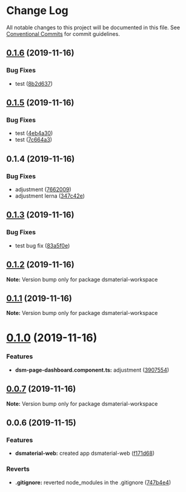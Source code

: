 # Change Log

All notable changes to this project will be documented in this file.
See [Conventional Commits](https://conventionalcommits.org) for commit guidelines.

## [0.1.6](https://github.com/diegoavieira/dsmaterial-workspace/compare/v0.1.5...v0.1.6) (2019-11-16)

### Bug Fixes

- test ([8b2d637](https://github.com/diegoavieira/dsmaterial-workspace/commit/8b2d637e364858dfd8cc1714d34068aff7c6f3ca))

## [0.1.5](https://github.com/diegoavieira/dsmaterial-workspace/compare/v0.1.3...v0.1.5) (2019-11-16)

### Bug Fixes

- test ([4eb4a30](https://github.com/diegoavieira/dsmaterial-workspace/commit/4eb4a30d9730cd671517954f82712c29122a60e2))
- test ([7c664a3](https://github.com/diegoavieira/dsmaterial-workspace/commit/7c664a350fe8a02fb08e850f6d9547d86237220e))

## 0.1.4 (2019-11-16)

### Bug Fixes

- adjustment ([7662009](https://github.com/diegoavieira/dsmaterial-workspace/commit/76620094e94b0aa2588af9362f8cb6e8c9b22fa0))
- adjustment lerna ([347c42e](https://github.com/diegoavieira/dsmaterial-workspace/commit/347c42e511a9e33649c18c39d33dac6b71e8ffef))

## [0.1.3](https://github.com/diegoavieira/dsmaterial-workspace/compare/v0.1.2...v0.1.3) (2019-11-16)

### Bug Fixes

- test bug fix ([83a5f0e](https://github.com/diegoavieira/dsmaterial-workspace/commit/83a5f0ecf93b8f6430a99004efef2add6f51ddd0))

## [0.1.2](https://github.com/diegoavieira/dsmaterial-workspace/compare/v0.1.1...v0.1.2) (2019-11-16)

**Note:** Version bump only for package dsmaterial-workspace

## [0.1.1](https://github.com/diegoavieira/dsmaterial-workspace/compare/v0.1.0...v0.1.1) (2019-11-16)

**Note:** Version bump only for package dsmaterial-workspace

# [0.1.0](https://github.com/diegoavieira/dsmaterial-workspace/compare/v0.0.7...v0.1.0) (2019-11-16)

### Features

- **dsm-page-dashboard.component.ts:** adjustment ([3907554](https://github.com/diegoavieira/dsmaterial-workspace/commit/39075548e6956756644a7d3caa105118bf5dd2ef))

## [0.0.7](https://github.com/diegoavieira/dsmaterial-workspace/compare/v0.0.6...v0.0.7) (2019-11-16)

**Note:** Version bump only for package dsmaterial-workspace

## 0.0.6 (2019-11-15)

### Features

- **dsmaterial-web:** created app dsmaterial-web ([f171d68](https://github.com/diegoavieira/dsmaterial-workspace/commit/f171d68f1266ebf1408a111303ae32bd099dad2b))

### Reverts

- **.gitignore:** reverted node_modules in the .gitignore ([747b4e4](https://github.com/diegoavieira/dsmaterial-workspace/commit/747b4e48bf28435ed53cb6dbb4f593e0dd756f5f))
